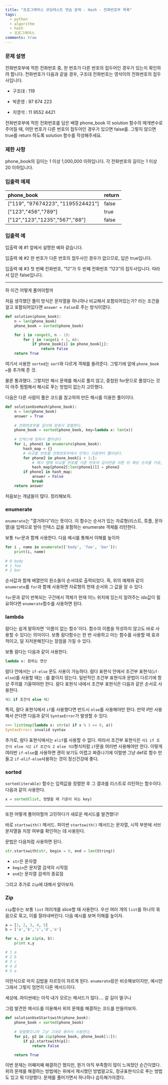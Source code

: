 ```yaml
---
title: "프로그래머스 코딩테스트 연습 문제 - Hash - 전화번호부 목록"
tags:
  - python
  - algorithm
  - hash
  - 프로그래머스
comments: true
---
```


### 문제 설명

전화번호부에 적힌 전화번호 중, 한 번호가 다른 번호의 접두어인 경우가 있는지 확인하려 합니다.
전화번호가 다음과 같을 경우, 구조대 전화번호는 영석이의 전화번호의 접두사입니다.

* 구조대 : 119

* 박준영 : 97 674 223

* 지영석 : 11 9552 4421

전화번호부에 적힌 전화번호를 담은 배열 phone_book 이 solution 함수의 매개변수로 주어질 때, 어떤 번호가 다른 번호의 접두어인 경우가 있으면 false를. 그렇지 않으면 true를 return 하도록 solution 함수를 작성해주세요.

### 제한 사항

phone_book의 길이는 1 이상 1,000,000 이하입니다.
각 전화번호의 길이는 1 이상 20 이하입니다.

### 입출력 예제

| phone_book                        | return |
| :-------------------------------- | ------ |
| ["119", "97674223", "1195524421"] | false  |
| ["123","456","789"]               | true   |
| ["12","123","1235","567","88"]    | false  |

### 입출력 예 

입출력 예 #1
앞에서 설명한 예와 같습니다.

입출력 예 #2
한 번호가 다른 번호의 접두사인 경우가 없으므로, 답은 true입니다.

입출력 예 #3
첫 번째 전화번호, “12”가 두 번째 전화번호 “123”의 접두사입니다. 따라서 답은 false입니다.

---

하 이건 어떻게 풀어야할까

처음 생각했던 풀이 방식은 문자열을 하나하나 비교해서 포함되어있는가? 라는 조건을 걸고 포함되어있다면 `answer = False`로 주는 방식이였다.

```python
def solution(phone_book):
    n = len(phone_book)
    phone_book = sorted(phone_book)

    for i in range(0, n - 1):
        for j in range(i + 1, n):
            if phone_book[i] in phone_book[j]:
                return False
    return True
```

여기서 사용한 `sorted`는 `sort`와 다르게 객체를 돌려준다. 그렇기에 앞에 `phone_book =`을 추가해 준 것.

물론 통과했다. 그렇지만 해시 문제를 해시로 풀지 않고, 중첩된 for문으로 풀었다는 것이 아주 찜찜해서 해시로 푸는 방법이 없는지 고민했다.

다음은 다른 사람이 풀은 코드를 참고하여 만든 해시를 이용한 풀이이다.

```python
def solutionUseHash(phone_book):
    n = len(phone_book)
    answer = True
    
	# 전화번호부를 길이에 맞춰서 정렬한다.
    phone_book = sorted(phone_book, key=lambda x: len(x))
    
    # 인덱스에 맞춰서 뽑아낸다
    for i, phone1 in enumerate(phone_book):
        hash_map = {}
        # 비교할 번호를 전화번호부에서 인덱스 다음부터 뽑아낸다.
        for phone2 in phone_book[i + 1:]:
            # 해시 맵에 비교할 번호를 기준 번호의 길이만큼 자른 뒤 해당 숫자를 키로, 값은 해당 번호로 저장한다.
            hash_map[phone2[:len(phone1)]] = phone2
        if phone1 in hash_map:
            answer = False
            break
    return answer
```

처음보는 개념들이 많다. 정리해보자.

### enumerate

`enumerate`는 "열거하다"라는 뜻이다. 이 함수는 순서가 있는 자료형(리스트, 튜플, 문자열)을 입력으로 받아 인덱스 값을 포함하는 enumerate 객체를 리턴한다.

보통 `for`문과 함께 사용한다. 다음 예시를 통해서 이해를 높이자

```python
for i , name in enumerate(['body', 'foo', 'bar']):
    print(i, name)
    
# 0 body
# 1 foo
# 2 bar
```

순서값과 함께 배열안의 원소들이 순서대로 출력되었다. 즉, 위의 예제와 같이 `enumerate`를 `for`과 함께 사용하면 자료형의 현재 순서와 그 값을 알 수 있다.

`for`문과 같이 반복되는 구간에서 객체가 현재 어느 위치에 있는지 알려주는 idx값이 필요하다면 `enumerate`함수를 사용하면 된다.


### lambda

람다는 쉽게 말하자면 '이름이 없는 함수'이다. 함수의 이름을 작성하지 않고도 바로 사용할 수 있다는 의미이다. 보통 람다함수는 한 번 사용하고 마는 함수를 사용할 때 효과적이고, 덜 지저분해진다는 장점을 가질 수 있다.

보통 람다는 다음과 같이 사용한다.

```python
lambda x: 원하는 연산
```
람다 안에서는 `if-else` 문도 사용이 가능하다. 람다 표현식 안에서 조건부 표현식(`if-else`)를 사용할 때는 `:`를 붙이지 않는다.
일반적인 조건부 표현식과 문법이 다르기에 항상 주의를 기울여야만 한다.
람다 표현식 내에서 조건부 표현식은 다음과 같은 순서로 사용한다.
```python
식1 if 조건식 else 식2
```
특히, 람다 표현식에서 `if`를 사용했다면 반드시 `else`를 사용해야만 한다. 만약 if만 사용해서 쓴다면 다음과 같이 `SyntaxError`가 발생할 수 있다.
```python
>>> list(map(lambda x: str(x) if x % 3 == 0, a))
SyntaxError: invalid syntax
```
추가로, 람다 표현식에서는 `elif`를 사용할 수 없다. 따라서 조건부 표현식은 `식1 if 조건식 else 식2 if 조건식 2 else 식3`형식처럼 `if`문을 여러번 사용해야만 한다.
이렇게 여러번 `if-else`를 사용하면 괜히 보기도 어렵고 짜증나기에 이럴땐 그냥 def로 함수 만들고 `if-elif-else`사용하는 것이 정신건강에 좋다.

### sorted

`sorted(iterable)` 함수는 입력값을 정렬한 후 그 결과를 리스트로 리턴하는 함수이다. 다음과 같이 사용한다.

```python
x = sorted(list, 정렬할 때 기준이 되는 key) 
```

---

또한 어떻게 풀어야할까 고민하다가 새로운 메서드를 발견했다!

바로 `startswith()` 메서드. 파이썬 `startswith()` 메서드는 문자열, 시작 부분에 서브 문자열을 지정 여부를 확인하는 데 사용된다. 

문법은 다음처럼 사용하면 된다.

```python
str.startswith(str, begin = 0, end = len(String))
```

* `str`은 문자열
* `begin`은 문자열 검색의 시작점
* `end`는 문자열 검색의 종료점

그리고 추가로 `Zip`에 대해서 알아보자.

### Zip

`zip`함수는 보통 `list` 여러개를 slice할 때 사용한다. 우선 여러 개의 `list`를 하나의 묶음으로 묶고, 이를 잘라내버린다. 다음 예시를 보며 이해를 높이자.

```python
a = [1, 2, 3, 4, 5]
b = ['a','b','c','d','e']

for x, y in zip(a, b):
    print x,y

# 1 a
# 2 b
# 3 c
# 4 d
# 5 e
```

이런식으로 마치 김밥을 자르듯이 자르게 된다. `enumerate`랑은 비슷해보이지만, 예시만 그래서 그렇지 엄연히 다른 메서드이다.


세상에..파이썬에는 아직 내가 모르는 메서드가 많다.... 갈 길이 멀구나

그럼 발견한 메서드를 이용해서 위의 문제를 해결하는 코드를 만들어보자.

```python
def solutionUseStartswith(phone_book):
    phone_book = sorted(phone_book)
	
    # 정렬했으니까 그냥 그대로 묶어서 사용한다.
    for p1, p2 in zip(phone_book, phone_book[1:]):
        if p2.startswith(p1):
            return False

    return True
```

이번 문제는 어째저째 해결하긴 했지만, 뭔가 아직 부족함이 많이 느껴졌던 순간이였다. 위의 문제를 해결하는 방법에는 위에서 제시했던 방법말고도, 정규표현식으로 푸는 방법도 있고 뭐 다양했다. 문제를 풀어가면서 하나하나 습득해가야겠다.
